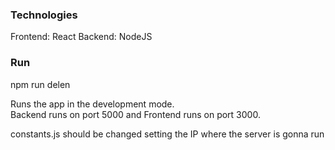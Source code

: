### Technologies

Frontend: React
Backend: NodeJS

### Run

npm run delen

Runs the app in the development mode.<br />
Backend runs on port 5000 and Frontend runs on port 3000.

constants.js should be changed setting the IP where the server is gonna run

